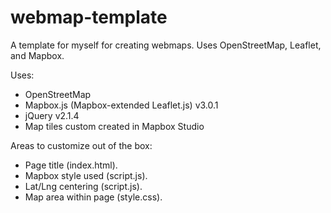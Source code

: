 # webmap-template
A template for myself for creating webmaps.  Uses OpenStreetMap, Leaflet, and Mapbox.

Uses:
* OpenStreetMap
* Mapbox.js (Mapbox-extended Leaflet.js) v3.0.1
* jQuery v2.1.4
* Map tiles custom created in Mapbox Studio

Areas to customize out of the box:
* Page title (index.html).
* Mapbox style used (script.js).
* Lat/Lng centering (script.js).
* Map area within page (style.css).
